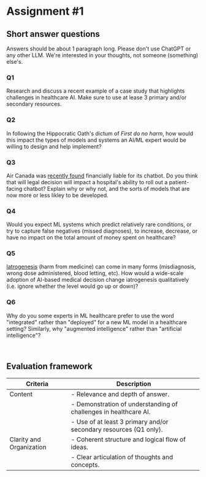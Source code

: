 # Assignment #1

## Short answer questions

Answers should be about 1 paragraph long. Please don't use ChatGPT or any other LLM. We're interested in your thoughts, not someone (something) else's. 

### Q1

Research and discuss a recent example of a case study that highlights challenges in healthcare AI. Make sure to use at lease 3 primary and/or secondary resources.

### Q2

In following the Hippocratic Oath's dictum of *First do no harm*, how would this impact the types of models and systems an AI/ML expert would be willing to design and help implement?

### Q3

Air Canada was [recently found](https://www.canlii.org/en/bc/bccrt/doc/2024/2024bccrt149/2024bccrt149.html) financially liable for its chatbot. Do you think that will legal decision will impact a hospital's ability to roll out a patient-facing chatbot? Explain why or why not, and the sorts of models that are now more or less likley to be developed.

### Q4

Would you expect ML systems which predict relatively rare conditions, or try to capture false negatives (missed diagnoses), to increase, decrease, or have no impact on the total amount of money spent on healthcare?

### Q5

[Iatrogenesis](https://en.wikipedia.org/wiki/Iatrogenesis) (harm from medicine) can come in many forms (misdiagnosis, wrong dose administered, blood letting, etc). How would a wide-scale adoption of AI-based medical decision change iatrogenesis qualitatively (i.e. ignore whether the level would go up or down)?

### Q6

Why do you some experts in ML healthcare prefer to use the word "integrated" rather than "deployed" for a new ML model in a healthcare setting? Similarly, why "augmented intelligence" rather than "artificial intelligence"?

<br>

## Evaluation framework

| Criteria                                       | Description                                                                                   |
|------------------------------------------------|-----------------------------------------------------------------------------------------------|
| Content                                        | - Relevance and depth of answer.                                               |
|                                                | - Demonstration of understanding of challenges in healthcare AI.                               |
|                                                | - Use of at least 3 primary and/or secondary resources (Q1 only).                                        |
| Clarity and Organization                       | - Coherent structure and logical flow of ideas.                                                |
|                                                | - Clear articulation of thoughts and concepts.                                                 |